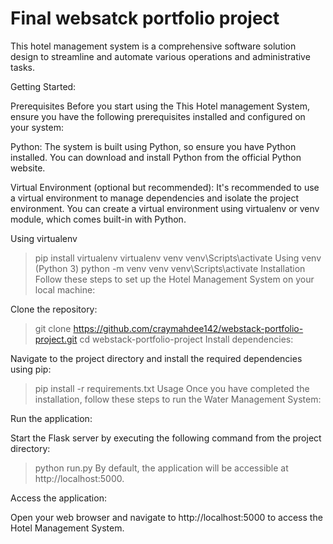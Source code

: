 Final websatck portfolio project
================================

This hotel management system is a comprehensive software solution design to streamline and automate various operations and administrative tasks.

Getting Started:

Prerequisites
Before you start using the This Hotel management System, ensure you have the following prerequisites installed and configured on your system:

Python: The system is built using Python, so ensure you have Python installed. You can download and install Python from the official Python website.

Virtual Environment (optional but recommended): It's recommended to use a virtual environment to manage dependencies and isolate the project environment. You can create a virtual environment using virtualenv or venv module, which comes built-in with Python.

Using virtualenv
> pip install virtualenv
> virtualenv venv
> venv\Scripts\activate
Using venv (Python 3)
> python -m venv venv
> venv\Scripts\activate
Installation
Follow these steps to set up the Hotel Management System on your local machine:

Clone the repository:

> git clone https://github.com/craymahdee142/webstack-portfolio-project.git
> cd webstack-portfolio-project
Install dependencies:

Navigate to the project directory and install the required dependencies using pip:

> pip install -r requirements.txt
Usage
Once you have completed the installation, follow these steps to run the Water Management System:

Run the application:

Start the Flask server by executing the following command from the project directory:

> python run.py
By default, the application will be accessible at http://localhost:5000.

Access the application:

Open your web browser and navigate to http://localhost:5000 to access the Hotel Management System.